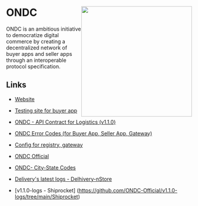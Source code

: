 # ONDC  <img src='https://github.com/ONDC-Official/.github/raw/main/profile/ONDC-Logo.png' width='300px' style='float:right'/>

ONDC is an ambitious initiative to democratize digital commerce by creating a decentralized network of buyer apps and seller apps through an interoperable protocol specification.


## Links

- 	[Website](https://https://ondc.org/) 

- 	[Testing site for buyer app](https://buyer-app.ondc.org/login) 
	
 
- 	[ONDC - API Contract for Logistics (v1.1.0)](https://docs.google.com/document/d/10GpEuKZE2g96DFJT3HKq6wIEMhPC-kkMZhXNn2jHHXc/edit?usp=sharing)
	 

-	[ONDC Error Codes (for Buyer App, Seller App, Gateway)](https://github.com/ONDC-Official/developer-docs/blob/main/protocol-network-extension/error-codes.md)
	
-	[Config for registry, gateway](https://github.com/ONDC-Official/developer-docs)

-	[ONDC Official](https://github.com/ONDC-Official)

-	[ONDC- City-State Codes ](https://docs.google.com/spreadsheets/d/1BtABwe4CXgN_sHIvDH51dJeYzRWdAhedYtzx10apOTs/edit#gid=0)

-	[Delivery's latest logs - Delhivery-nStore ](https://github.com/ONDC-Official/v1.1.0-logs/tree/main/Delhivery/Delhivery-nStore)

-	[v1.1.0-logs - Shiprocket] (https://github.com/ONDC-Official/v1.1.0-logs/tree/main/Shiprocket)
